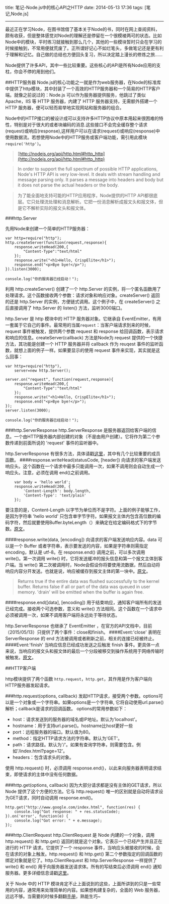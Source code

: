 title: 笔记-Node.js中的核心API之HTTP
date: 2014-05-13 17:36
tags: [笔记,Node.js]

---

最近正在学习Node，在图书馆借了基本关于Node的书，同时在网上查阅资料，颇有收获，但是整体感觉对Node的理解还是停留在一个很模棱两可的状态。比如Node中的模块，平时练习就接触到那么几个，其他的一些模块暂时只会在学习的时候接触到，不常用便就荒废了。正所谓好记心不如烂笔头，多做笔记还是更有利于理解和记忆。自己做的总结也方便回头复习，所以决定踏上漫长的修炼之旅……

<!--more-->

Node提供了许多API，其中一些比较重要。这些核心的API是所有Node应用的支柱，你会不停的用到他们。

##HTTP服务器
Node.js的核心功能之一就是作为web服务器，在Node的标准库中提供了http模块，其中封装了一个高效的HTTP服务器和一个简易的HTTP客户端。就像之前说过的：Node.js 可以作为服务器提供服务，他跳过了类似 Apache，IIS 等 HTTP 服务器，内建了 HTTP 服务器支持，无需额外搭建一个 HTTP 服务器，便可以轻而易举地实现网站和服务器的组合。

Node中的HTTP接口的被设计成可以支持许多HTTP协议中原本用起来很困难的特性，特别是对于很大的或者块编码的消息.这些接口不会完全缓存整个请求(request)或响应(response),这样用户可以在请求(request)或响应(response)中使用数据流。若想使用Node中的HTTP服务或客户端功能，需引用此模块<code>require('http')</code>。

>[http://nodejs.org/api/http.html#http_http](http://nodejs.org/api/http.html#http_http)  

>In order to support the full spectrum of possible HTTP applications, Node's HTTP API is very low-level. It deals with stream handling and message parsing only. It parses a message into headers and body but it does not parse the actual headers or the body.

>为了能全面地支持可能的HTTP应用程序，Node提供的HTTP API都很底层。它只处理流处理和消息解析。它把一份消息解析成报文头和报文体，但是它不解析实际的报文头和报文体。

###http.Server

先用Node来创建一个简单的HTTP服务器：

    var http=require("http");
    http.createServer(function(request,response){
        response.writeHead(200,{
            "Content-Type":"text/html"
    	});
        response.write("<h1>Hello, CrispElite</h1>");
        response.end("<p>Bye bye!</p>");
    }).listen(3000);
    
    console.log("你的服务器已经启动！");

利用 http.createServer() 创建了一个 http.Server 的实例，将一个匿名函数用了处理请求。这个函数接收两个参数：请求对象和响应对象。createServer() 返回的还是 http.Server 的实例，方便链式调用。这个例子中，在 createServer() 之后直接调用了 http.Server 的 listen() 方法，监听3000端口。

http.Server 是 http 模块中的 HTTP 服务器对象。它继承自 EventEmitter，有用一套属于它自己的事件。最常用的当属<code>request</code>：当客户端请求到来的时候，request 事件被触发，提供两个参数 request 和 response 给回调函数，表示请求和响应的信息。createServer(callback) 方法是Node为 request 提供的一个快捷方法，其功能是创建一个 HTTP 服务器并将 callback 作为 reuqest 事件的监听函数，就想上面的例子一样。如果要显示的使用 request 事件来实现，其实就是这么回事：

    var http=require("http"),
        server=new http.Server();
    
    server.on("request", function(request,response){
        response.writeHead(200,{
            "Content-Type":"text/html"
    	});
        response.write("<h1>Hello, CrispElite</h1>");
        response.end("<p>Bye bye!</p>");
    });
    server.listen(3000);
    
    console.log("你的服务器已经启动！");

###http.ServerResponse
http.ServerResponse 是服务器返回给客户端的信息。一个由HTTP服务器内部创建的对象（不是由用户创建）。它将作为第二个参数传递到前面所说的 'request' 事件的监听器中。

http.ServerResponse 有很多方法，具体请戳[这里](http://nodejs.org/api/http.html#http_response_writecontinue)，其中有几个比较重要的成员函数。
####response.writeHead(statusCode, [header])
向请求的客户端发送响应头。这个函数在一个请求中最多只能调用一次，如果不调用则会自动生成一个响应头。注意，必须在调用 end()之前调用。

        var body = 'hello world';
        response.writeHead(200, {
            'Content-Length': body.length,
            'Content-Type': 'text/plain'
        });

要注意的是，Content-Length 以字节为单位而不是字符。上面的例子能够工作，是因为字符串 'hello world' 只包含单字节字符。如果报文主体内包含高位数的编码字符，然后就要使用Buffer.byteLength（）来确定在给定编码格式下的字节数。[原文](http://nodejs.org/api/http.html#http_response_writecontinue)。
  
####response.write(data, [encoding])
向请求的客户端发送响应内容。data 可以是一个 Buffer 或者字符串，表示要发送的内容，如果是字符串则需指定 encoding，默认是 utf-8。在 response.end() 调用之前，可以多次调用 write()。第一次调用 write() 时，它将发送缓冲的报头信息和第一个报文主体到客户端。当 write() 第二次被调用时，Node会假设你将要使用流数据，然后自动将响应内容分开发送。也就是说，响应被缓存到报文主体的第一块中。[原文](http://nodejs.org/api/http.html#http_response_write_chunk_encoding)。

>Returns true if the entire data was flushed successfully to the kernel buffer. Returns false if all or part of the data was queued in user memory. 'drain' will be emitted when the buffer is again free.

####response.end([data], [encoding])
用于结束响应，通知客户端所有的发送已经完成。接收两个可选参数，意义和 write() 方法相同。这个函数在一个请求中必须被调用一次，如果不调用客户端将永远处于等待状态。

http.ServerResponse 也继承了 EventEmitter ，在官方的API文档中，目前（2015/05/13）只提供了两个事件：close和finish。
####Event:'close'
表明在 ServerResponse 的 end 方法被调用或者刷新之前，相关的连接已经被终止。
####Event:'finish'
当响应信息已经成功发送之后触发 finish 事件。更具体一点来说，当响应的报文头和报文体的最后一个分段被移交到操作系统用于网络传输时被触发。[原文](http://nodejs.org/api/http.html#http_event_close_1)。



##HTTP客户端

http模块提供了两个函数 <code>http.request</code>，<code>http.get</code>，其作用是作为客户端向HTTP服务器发起请求。

###http.request(options, callback)
发起HTTP请求，接受两个参数。options可以是一个对象或一个字符串。如果options是一个字符串, 它将自动使用url.parse()解析；callback是请求的回调函数。
options的常用参数如下：

* host：请求发送到的服务器的域名或IP地址。默认为'localhost'。
* hostname：用于支持url.parse()。hostname比host更好一些
* port：远程服务器的端口。默认值为80。
* method：指定HTTP请求方法的字符串。默认为'GET'。
* path：请求路径。默认为'/'。如果有查询字符串，则需要包含。例如'/index.html?page=12'。
* headers：包含请求头的对象。

<!-- http.request() 返回一个 http.ClientRequest的实例，这个实例是一个可写的流。如果想使用 "POST" 请求上传一个文件 -->
使用 http.request() 时，必须调用 response.end()，以此来向服务器表明请求结束，即使请求的主体中没有任何数据。

###http.get(options, callback)
因为大部分请求都是没有主体的GET请求，所以 Node 提供了这个方便的方法。它与 http.request() 唯一的区别就是自动将请求设为GET请求，同时自动调用 response.end()。

    http.get("http://www.google.com/index.html", function(res) {
        console.log("Got response: " + res.statusCode);
    }).on('error', function(e) {
        console.log("Got error: " + e.message);
    });

###http.ClientRequest
http.ClientRequest 是 Node 内建的一个对象，调用 http.request() 和 http.get() 返回的就是这个对象。它表示一个已经产生并且正在进行的 HTTP 请求。它提供了一个 response 事件，当响应头被接收的时候，会在请求的对象上触发。http.request() 和 http.get() 第二个参数指定的回调函数的绑定对象就是它了。http.ClientRequest 和 http.ServerResponse 一样提供了 write() 和 end() 用于向服务器发送请求体。所有的写结束后必须调用 end() 通知服务器。更多详细信息请戳[这里](http://nodejs.org/api/http.html#http_class_http_clientrequest)。



关于 Node 中的 HTTP 模块肯定不止上面说到的这些，上面所讲到的只是一些常用的内容，通常用来处理简单的内容。如果想构建复杂的，全面的 Web 服务器，远远不够。当需要的时候多翻翻[手册](http://nodejs.org/api/http.html)，熟能生巧~

